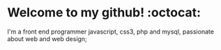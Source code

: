 <h1> Welcome <span> to my </pan> github! :octocat: </h1>
<p> I'm a front end programmer javascript, css3, php and mysql, passionate about web and web design;</p>

